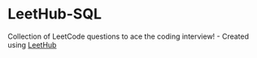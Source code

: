 # LeetHub-SQL
Collection of LeetCode questions to ace the coding interview! - Created using [LeetHub](https://github.com/QasimWani/LeetHub)
